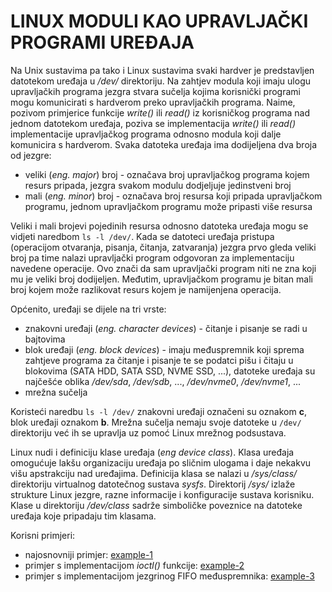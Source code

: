 # LINUX MODULI KAO UPRAVLJAČKI PROGRAMI UREĐAJA

Na Unix sustavima pa tako i Linux sustavima svaki hardver je predstavljen datotekom uređaja u */dev/* direktoriju. Na zahtjev modula koji imaju ulogu upravljačkih programa jezgra stvara sučelja kojima korisnički programi mogu komunicirati s hardverom preko upravljačkih programa. Naime, pozivom primjerice funkcije *write()* ili *read()* iz korisničkog programa nad jednom datotekom uređaja, poziva se implementacija *write()* ili *read()* implementacije upravljačkog programa odnosno modula koji dalje komunicira s hardverom. Svaka datoteka uređaja ima dodijeljena dva broja od jezgre:

* veliki (*eng. major*) broj - označava broj upravljačkog programa kojem resurs pripada, jezgra svakom modulu dodjeljuje jedinstveni broj
* mali (*eng. minor*) broj - označava broj resursa koji pripada upravljačkom programu, jednom upravljačkom programu može pripasti više resursa

Veliki i mali brojevi pojedinih resursa odnosno datoteka uređaja mogu se vidjeti naredbom ```ls -l /dev/```. Kada se datoteci uređaja pristupa (operacijom otvaranja, pisanja, čitanja, zatvaranja) jezgra prvo gleda veliki broj pa time nalazi upravljački program odgovoran za implementaciju navedene operacije. Ovo znači da sam upravljački program niti ne zna koji mu je veliki broj dodijeljen. Međutim, upravljačkom programu je bitan mali broj kojem može razlikovat resurs kojem je namijenjena operacija.

Općenito, uređaji se dijele na tri vrste:

* znakovni uređaji (*eng. character devices*) - čitanje i pisanje se radi u bajtovima
* blok uređaji (*eng. block devices*) - imaju međuspremnik koji sprema zahtjeve programa za čitanje i pisanje te se podatci pišu i čitaju u blokovima (SATA HDD, SATA SSD, NVME SSD, ...), datoteke uređaja su najčešće oblika */dev/sda*, */dev/sdb*, ..., */dev/nvme0*, */dev/nvme1*, ...
* mrežna sučelja

Koristeći naredbu ```ls -l /dev/``` znakovni uređaji označeni su oznakom **c**, blok uređaji oznakom **b**. Mrežna sučelja nemaju svoje datoteke u ```/dev/``` direktoriju već ih se upravlja uz pomoć Linux mrežnog podsustava.

Linux nudi i definiciju klase uređaja (*eng device class*). Klasa uređaja omogućuje lakšu organizaciju uređaja po sličnim ulogama i daje nekakvu višu apstrakciju nad uređajima. Definicija klasa se nalazi u */sys/class/* direktoriju virtualnog datotečnog sustava *sysfs*. Direktorij */sys/* izlaže strukture Linux jezgre, razne informacije i konfiguracije sustava korisniku. Klase u direktoriju */dev/class* sadrže simboličke poveznice na datoteke uređaja koje pripadaju tim klasama.

Korisni primjeri:

* najosnovniji primjer: [example-1](example-1)
* primjer s implementacijom *ioctl()* funkcije: [example-2](example-2)
* primjer s implementacijom jezgrinog FIFO međuspremnika: [example-3](example-3)

